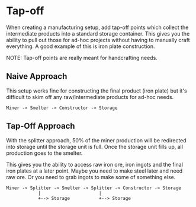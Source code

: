 
# Tap-off

When creating a manufacturing setup, add tap-off points which collect the intermediate products into a standard storage container.  This gives you the ability to pull out those for ad-hoc projects without having to manually craft everything.  A good example of this is iron plate construction.

NOTE: Tap-off points are really meant for handcrafting needs.

## Naive Approach

This setup works fine for constructing the final product (iron plate) but it's difficult to skim off any raw/intermediate products for ad-hoc needs.

```
Miner -> Smelter -> Constructor -> Storage
```

## Tap-Off Approach

With the splitter approach, 50% of the miner production will be redirected into storage until the storage unit is full.  Once the storage unit fills up, all production goes to the smelter.

This gives you the ability to access raw iron ore, iron ingots and the final iron plates at a later point.  Maybe you need to make steel later and need raw ore.  Or you need to grab ingots to make some of something else.

```
Miner -> Splitter -> Smelter -> Splitter -> Constructor -> Storage
            |                      |
            +--> Storage           +--> Storage
```


